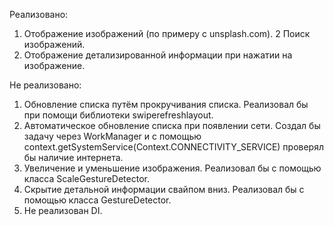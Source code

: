 Реализовано:
1. Отображение изображений (по примеру с unsplash.com).
2 Поиск изображений.
3. Отображение детализированной информации при нажатии на изображение.

Не реализовано:
1. Обновление списка путём прокручивания списка. Реализовал бы при помощи библиотеки swiperefreshlayout.
2. Автоматическое обновление списка при появлении сети. Создал бы задачу через WorkManager и с помощью context.getSystemService(Context.CONNECTIVITY_SERVICE) проверял бы наличие     интернета.
3. Увеличение и уменьшение изображения. Реализовал бы с помощью класса ScaleGestureDetector.
4. Скрытие детальной информации свайпом вниз. Реализовал бы с помощью класса GestureDetector.
5. Не реализован DI.
